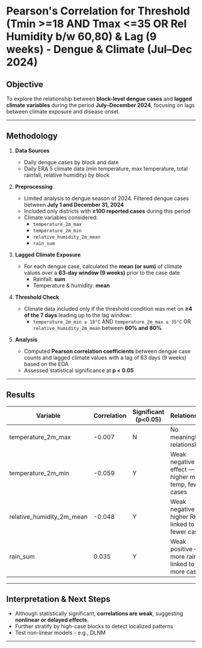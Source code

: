 # Pearson's Correlation for Threshold (Tmin >=18 AND Tmax <=35 OR Rel Humidity b/w 60,80) & Lag (9 weeks) - Dengue & Climate (Jul–Dec 2024)

## Objective
To explore the relationship between **block-level dengue cases** and **lagged climate variables** during the period **July–December 2024**, focusing on lags between climate exposure and disease onset.

---

## Methodology

1. **Data Sources**
   - Daily dengue cases by block and date
   - Daily ERA 5 climate data (min temperature, max temperature, total rainfall, relative humidity) by block

2. **Preprocessing**
   - Limited analysis to dengue season of 2024. Filtered dengue cases between **July 1 and December 31, 2024**
   - Included only districts with **≥100 reported cases** during this period
   - Climate variables considered:
     - `temperature_2m_max`
     - `temperature_2m_min`
     - `relative_humidity_2m_mean`
     - `rain_sum`

3. **Lagged Climate Exposure**
   - For each dengue case, calculated the **mean (or sum)** of climate values over a **63-day window (9 weeks)** prior to the case date
     - Rainfall: **sum**
     - Temperature & humidity: **mean**

4. **Threshold Check**
   - Climate data included only if the threshold condition was met on **≥4 of the 7 days** leading up to the lag window:
     - `temperature_2m_min ≥ 18°C` AND `temperature_2m_max ≤ 35°C` OR `relative_humidity_2m_mean` between **60% and 80%**

5. **Analysis**
   - Computed **Pearson correlation coefficients** between dengue case counts and lagged climate values with a lag of 63 days (9 weeks) based on the EDA
   - Assessed statistical significance at **p < 0.05**

---

## Results

| Variable                   | Correlation | Significant (p<0.05) | Relationship                                      |
|----------------------------|-------------|-----------------------|-----------------------------------------------------|
| temperature_2m_max         | -0.007      |  N                    | No meaningful relationship                          |
| temperature_2m_min         | -0.059      |  Y                    | Weak negative effect — higher min temp, fewer cases |
| relative_humidity_2m_mean | -0.048      | Y                 | Weak negative — higher RH linked to fewer cases     |
| rain_sum                  | 0.035       | Y                 | Weak positive — more rain linked to more cases      |

---

## Interpretation & Next Steps

- Although statistically significant, **correlations are weak**, suggesting **nonlinear or delayed effects**.
- Further stratify by high-case blocks to detect localized patterns
- Test non-linear models - e.g., DLNM



---

